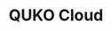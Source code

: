 ---
title: "QUKO Cloud"
description: "The future of sport technology"
bg_image: "images/cloud.png"
layout: "quko_cloud"
draft: false

########################### about service #############################
qukocloud:
  enable : true
  title : "A bridge between the latest state-of-the-art technologies and paddle sport"
  content : "QUKO Cloud revolutionizes paddle sports training by transforming complex sensor data into clear, actionable insights. Our intelligent platform combines cutting-edge cloud computing with sports science expertise, empowering coaches and athletes to optimize performance through data-driven analysis"
  image : "images/qukosim.png"

qukocloud_video:
  enable : true
  youtube_id: "HAdz6oQfJj0"

########################## featured service ############################
featured_service:
  enable : true
  service_item:
    # featured service item loop
    - name : "Cloud computing"
      icon : "fas fa-cloud"
      color : "primary"
      content : "Process high resolution sensor data in real time with the deployed cloud computing solutions"

    # featured service item loop
    - name : "Interactive results"
      icon : "fas fa-hand-point-up"
      color : "primary-darker"
      content : "Adapt the data visualization to your needs thanks to the interactive charts and renders"

    # featured service item loop
    - name : "Artificial Intelligence"
      icon : "fas fa-chart-line"
      color : "primary-dark"
      content : "First implementation of a LLM model to aid coaches and stuff interpret and analyse the gathered data"

qukocloud_video_2:
  enable : true
  youtube_id: "CuyHIUiBL-w"

############################# Pricing Section ###############################
pricing:
  enable: false #TODO: enable
  title: "Choose Your Kosoku Package"
  description: "Revolutionary training technology at kickstarter prices. Limited time early bird offers!"
  pricing_plans:
    - name: "Monthly subscription"
      plan_id: "basic"
      price: "TBD"
      #price: "95"
      currency: "€"
      #original_price: "€599"
      #badge: "CHEAPEST"
      description: "Ideal for trainig camps or short training periods"
      features:
        - "Unlimited number of uploads"
        - "Access to 3D simulations"
        - "AI Data analyst"
        - "Access to the full platform"
      button_text: "Pre-selling soon!"
      #button_text: "Pre-buy a unit"
      #button_link: "https://www.kickstarter.com/projects/pepassaco/169757071"
      featured: false

    - name: "Yearly subscription"
      plan_id: "pro"
      price: "TBD"
      #price: "1050"
      currency: "€"
      #original_price: "€1799"
      #badge: "BEST VALUE"
      description: "The best option to step up your trainings during the season"
      features:
        - "Unlimited number of uploads"
        - "Access to 3D simulations"
        - "AI Data analyst"
        - "Access to the full platform"
      button_text: "Pre-selling soon!"
      #button_text: "Pre-buy this bundle"
      #button_link: "https://www.kickstarter.com/projects/pepassaco/169757071"
      featured: true

############################# Kickstarter Section ###############################
kickstarter:
  enable: false
  title: "🚀 Preselling live on Kickstarter!"
  subtitle: "Join the revolution in paddle sports technology"
  logo: "images/kickstarter-logo.png"
  
  countdown:
    enable: true
    days: "28"
    hours: "15"
    minutes: "42"
    # Note: The JavaScript will calculate real countdown if you set campaign end date
  
  stats:
    - number: "€45K+"
      label: "Funded"
    - number: "150+"
      label: "Backers"
    - number: "78%"
      label: "Complete"
  
  primary_button:
    text: "Back on Kickstarter"
    link: "https://www.kickstarter.com/projects/pepassaco/169757071"
  
  secondary_button:
    text: "Watch Campaign Video"
    link: "#kosoku_video"

############################# Service ###############################

featured_service_2:
  enable : true
  title : "QUKO Cloud is just different"
  service_item:
    # feature item loop
    - icon : fas fa-water #https://fontawesome.com/v5.15/icons
      name : Tailored for water sports
      content : "All the algorithms and processing techniques are specifically designed and optimised for paddle sports like rowing, canoeing and kayaking."

    # feature item loop
    - icon : fas fa-bolt #https://fontawesome.com/v5.15/icons
      name : State of the art engineering
      content : "Actively researching to apply the most nobel processing techniques to bring the highest accuracy and precision."

    # feature item loop
    - icon : fas fa-microscope #https://fontawesome.com/v5.15/icons
      name : Sports science focused
      content : "Finding the right balance between engineering and sports science, to show all the relevant metrics for an easy biomechanical interpretation"

    - icon : fas fa-dumbbell #https://fontawesome.com/v5.15/icons
      name : No knowledge required
      content : "No technical experience is needed to make the most out of QUKO Cloud: all data is visualized in ways coachs and athletes can easily understand."

    # feature item loop
    - icon : fas fa-laptop-code #https://fontawesome.com/v5.15/icons
      name : Active development
      content : "In QUKO, we like to listen to the feedback received from trainers and data analyst to update and improve our services with new maningful fatures."

    # feature item loop
    - icon : fas fa-microchip #https://fontawesome.com/v5.15/icons
      name : Kosoku compatible
      content : "Designed to make QUKO Cloud integrate seamlessly with the rest of the QUKO ecosystem."

    # feature item loop
    - icon : fas fa-key #https://fontawesome.com/v5.15/icons
      name : Data security
      content : "All data is stored in secure servers with regular backups, and no other user can have access unless specifically given."

    # feature item loop
    - icon : fas fa-rocket #https://fontawesome.com/v5.15/icons
      name : Easy and fast
      content : "\"Drag and drop\" functionality: upload the session file, hit continue and enjoy the results in just some seconds!"

############################# call to action #################################
cta:
  enable : true
  # call to action content comes from "_index.md"
---